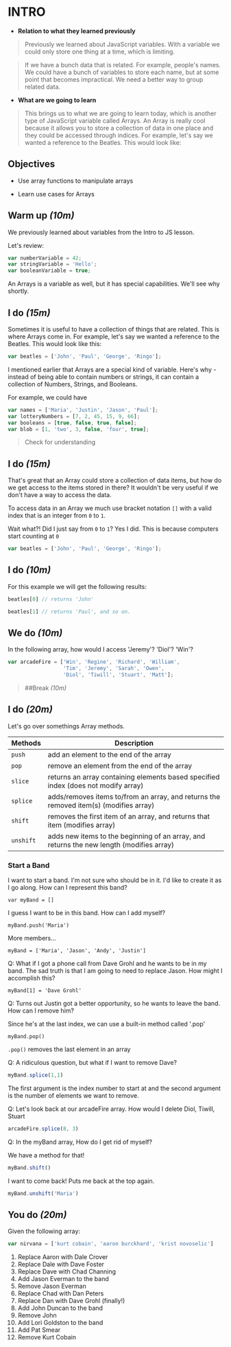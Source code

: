 # INTRO
- **Relation to what they learned previously**

> Previously we learned about JavaScript variables. With a variable we could only store one thing at a time, which is limiting.

> If we have a bunch data that is related. For example, people's names. We could have a bunch of variables to store each name, but at some point that becomes impractical. We need a better way to group related data.

- **What are we going to learn**

> This brings us to what we are going to learn today, which is another type of JavaScript variable called Arrays. An Array is really cool because it allows you to store a collection of data in one place and they could be accessed through indices.
For example, let's say we wanted a reference to the Beatles.  This would look like:

## Objectives
- Use array functions to manipulate arrays

- Learn use cases for Arrays

## Warm up _(10m)_
We previously learned about variables from the Intro to JS lesson.

Let's review:

```js
var numberVariable = 42;
var stringVariable = 'Hello';
var booleanVariable = true;
```

An Arrays is a variable as well, but it has special capabilities. We'll see why shortly.

## I do _(15m)_
Sometimes it is useful to have a collection of things that are related. This is where Arrays come in. For example, let's say we wanted a reference to the Beatles. This would look like this:

```js
var beatles = ['John', 'Paul', 'George', 'Ringo'];
```

I mentioned earlier that Arrays are a special kind of variable. Here's why - instead of being able to contain numbers or strings, it can contain a collection of Numbers, Strings, and Booleans.

For example, we could have

```js
var names = ['Maria', 'Justin', 'Jason', 'Paul'];
var lotteryNumbers = [7, 2, 45, 15, 9, 66];
var booleans = [true, false, true, false];
var blob = [1, 'two', 3, false, 'four', true];
```

> Check for understanding

## I do _(15m)_
That's great that an Array could store a collection of data items, but how do we get access to the items stored in there? It wouldn't be very useful if we don't have a way to access the data.

To access data in an Array we much use bracket notation `[]` with a valid index that is an integer from `0` to `1`.

Wait what?! Did I just say from `0` to `1`?
Yes I did. This is because computers start counting at `0`

```js
var beatles = ['John', 'Paul', 'George', 'Ringo'];
```

## I do _(10m)_
For this example we will get the following results:

```js
beatles[0] // returns 'John'

beatles[1] // returns 'Paul', and so on.
```

## We do _(10m)_
In the following array, how would I access 'Jeremy'? 'Diol'? 'Win'?

```js
var arcadeFire = ['Win', 'Regine', 'Richard', 'William',
                  'Tim', 'Jeremy', 'Sarah', 'Owen',
                  'Diol', 'Tiwill', 'Stuart', 'Matt'];
```

> ##Break _(10m)_

## I do _(20m)_
Let's go over somethings Array methods.

| Methods | Description  |
|---|---|
| `push` | add an element to the end of the array |
| `pop` | remove an element from the end of the array |
| `slice` | returns an array containing elements based specified index (does not modify array) |
| `splice` | adds/removes items to/from an array, and returns the removed item(s) (modifies array) |
| `shift` | removes the first item of an array, and returns that item (modifies array) |
| `unshift` | adds new items to the beginning of an array, and returns the new length (modifies array) |

### Start a Band

I want to start a band. I'm not sure who should be in it. I'd like to create it as I go along. How can I represent this band?

`var myBand = []`

I guess I want to be in this band. How can I add myself?

`myBand.push('Maria')`

More members...

`myBand = ['Maria', 'Jason', 'Andy', 'Justin']`

Q: What if I got a phone call from Dave Grohl and he wants to be in my band. The sad truth is that I am going to need to replace Jason. How might I accomplish this?

`myBand[1] = 'Dave Grohl'`

Q: Turns out Justin got a better opportunity, so he wants to leave the band. How can I remove him?

Since he's at the last index, we can use a built-in method called '.pop'

``myBand.pop()``

``.pop()`` removes the last element in an array

Q: A ridiculous question, but what if I want to remove Dave?

```js
myBand.splice(1,1)
```

The first argument is the index number to start at and the second argument is the number of elements we want to remove.

Q: Let's look back at our arcadeFire array. How would I delete Diol, Tiwill, Stuart

```js
arcadeFire.splice(8, 3)
```

Q: In the myBand array, How do I get rid of myself?

We have a method for that!

```js
myBand.shift()
```

I want to come back! Puts me back at the top again.

```js
myBand.unshift('Maria')
````

## You do _(20m)_
Given the following array:

```js
var nirvana = ['kurt cobain', 'aaron burckhard', 'krist novoselic']
```

1. Replace Aaron with Dale Crover
2. Replace Dale with Dave Foster
3. Replace Dave with Chad Channing
4. Add Jason Everman to the band
5. Remove Jason Everman
6. Replace Chad with Dan Peters
7. Replace Dan with Dave Grohl (finally!)
8. Add John Duncan to the band
9. Remove John
10. Add Lori Goldston to the band
11. Add Pat Smear
12. Remove Kurt Cobain
